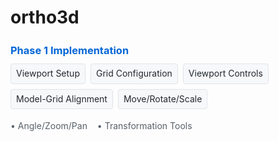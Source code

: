 # ortho3d
<div style="font-family: -apple-system, BlinkMacSystemFont, 'Segoe UI', Roboto, Helvetica, Arial, sans-serif; line-height: 1.6; color: #24292e;">
  <h3 style="margin-bottom: 8px; color: #0366d6;">Phase 1 Implementation</h3>
  <div style="display: flex; flex-wrap: wrap; gap: 8px; margin-bottom: 16px;">
    <span style="background: #f6f8fa; padding: 4px 8px; border-radius: 4px; font-size: 14px; border: 1px solid #e1e4e8;">Viewport Setup</span>
    <span style="background: #f6f8fa; padding: 4px 8px; border-radius: 4px; font-size: 14px; border: 1px solid #e1e4e8;">Grid Configuration</span>
    <span style="background: #f6f8fa; padding: 4px 8px; border-radius: 4px; font-size: 14px; border: 1px solid #e1e4e8;">Viewport Controls</span>
    <span style="background: #f6f8fa; padding: 4px 8px; border-radius: 4px; font-size: 14px; border: 1px solid #e1e4e8;">Model-Grid Alignment</span>
    <span style="background: #f6f8fa; padding: 4px 8px; border-radius: 4px; font-size: 14px; border: 1px solid #e1e4e8;">Move/Rotate/Scale</span>
  </div>
  <div style="font-size: 14px; color: #586069;">
    <span style="margin-right: 12px;">• Angle/Zoom/Pan</span>
    <span>• Transformation Tools</span>
  </div>
</div>
